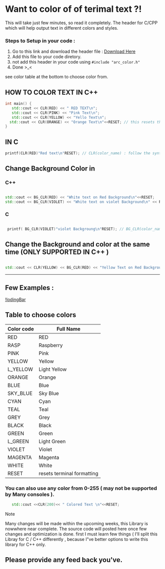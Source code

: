 # Want to color of of terimal text  ?!

This will take just few minutes, so read it completely. 
The header for C/CPP which will help output text in different colors and styles.

### Steps to Setup in your code :
1. Go to this link and download the header file : [Download Here](https://www.mediafire.com/file/vupzeueiilw3bay/arc_color.h/file)
2. Add this file to your code diretory.
3.  not add this header in your code using `#include "arc_color.h"`
4.  Done >_<

see color table at the bottom to choose color from.


   ## HOW TO COLOR TEXT IN C++
   ```cpp
 int main() {
      std::cout << CLR(RED) << " RED TEXT\n";
      std::cout << CLR(PINK) << "Pink Text\n";
      std::cout << CLR(YELLOW) << "Yello Text\n";
     std::cout << CLR(ORANGE) << "Orange Text\n"<<RESET; // this resets the terminal foramtting
}
```

## IN C

```c
printf(CLR(RED)"Red text\n"RESET); // CLR(color_name) : follow the syntax as it is and use RESET when changing background color.

```

## Change Background Color in


### C++

```cpp

std::cout << BG_CLR(RED) << "White text on Red Background\n"<<RESET;
std::cout << BG_CLR(VIOLET) << "White text on violet Background\n" << RESET;

```

### C

```c

 printf( BG_CLR(VIOLET)"violet Backgroung\n"RESET); // BG_CLR(color_name)


```

 ## Change the Background and color at the same time (ONLY SUPPORTED IN C++ )

```cpp

std::cout << CLR(YELLOW) << BG_CLR(RED) << "Yellow Text on Red Background\n\n" << RESET; 

```

---

## Few Examples :

[!lodingBar](https://imgur.com/a/pWlpTqK)




## Table to choose colors 

| Color code    | Full Name  |
|-------------|------------|
| RED         | RED        |
| RASP        | Raspberry  |
| PINK        | Pink       |
| YELLOW      | Yellow     |
| L_YELLOW    | Light Yellow |
| ORANGE      | Orange     |
| BLUE        | Blue       |
| SKY_BLUE    | Sky Blue   |
| CYAN        | Cyan       |
| TEAL        | Teal       |
| GREY        | Grey       |
| BLACK       | Black      |
| GREEN       | Green      |
| L_GREEN     | Light Green |
| VIOLET      | Violet     |
| MAGENTA     | Magenta    |
| WHITE       | White      |
| RESET       |  resets terminal formatting  |


### You can also use any color from  0-255 ( may not be supported by Many consoles ).

```cpp
   std::cout <<CLR(200)<< " Colored Text \n"<<RESET;
```

>[!note]
>Many changes will be made within the upcoming weeks, this Library is nowwhere near complete.
>The source code will posted here once few changes and optimization is done.
>first I must learn few things ( I'll split this Libray for C / C++ differently , because I"ve better options to write this library for C++ only.

## Please provide any feed back you've.
